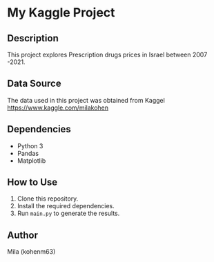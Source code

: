 
# My Kaggle Project

## Description
This project explores Prescription drugs prices in Israel between 2007 -2021. 

## Data Source
The data used in this project was obtained from Kaggel https://www.kaggle.com/milakohen

## Dependencies
- Python 3
- Pandas
- Matplotlib

## How to Use
1. Clone this repository.
2. Install the required dependencies.
3. Run `main.py` to generate the results.

## Author
Mila (kohenm63)

